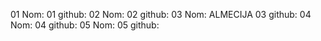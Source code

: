 01 Nom:
01 github:
02 Nom:
02 github:
03 Nom: ALMECIJA
03 github:
04 Nom:
04 github:
05 Nom:
05 github: